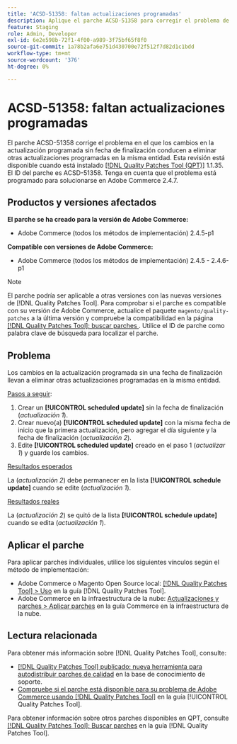 ```yaml
---
title: 'ACSD-51358: faltan actualizaciones programadas'
description: Aplique el parche ACSD-51358 para corregir el problema de Adobe Commerce en el que los cambios en la actualización programada sin una fecha de finalización llevan a eliminar otras actualizaciones programadas en la misma entidad.
feature: Staging
role: Admin, Developer
exl-id: 6e2e598b-72f1-4f00-a989-3f75bf65f8f0
source-git-commit: 1a78b2afa6e751d430700e72f512f7d82d1c1bdd
workflow-type: tm+mt
source-wordcount: '376'
ht-degree: 0%

---
```


# ACSD-51358: faltan actualizaciones programadas

El parche ACSD-51358 corrige el problema en el que los cambios en la actualización programada sin fecha de finalización conducen a eliminar otras actualizaciones programadas en la misma entidad. Esta revisión está disponible cuando está instalado [[!DNL Quality Patches Tool (QPT)]](https://experienceleague.adobe.com/en/docs/commerce-knowledge-base/kb/announcements/commerce-announcements/magento-quality-patches-released-new-tool-to-self-serve-quality-patches) 1.1.35. El ID del parche es ACSD-51358. Tenga en cuenta que el problema está programado para solucionarse en Adobe Commerce 2.4.7.

## Productos y versiones afectados

**El parche se ha creado para la versión de Adobe Commerce:**

* Adobe Commerce (todos los métodos de implementación) 2.4.5-p1

**Compatible con versiones de Adobe Commerce:**

* Adobe Commerce (todos los métodos de implementación) 2.4.5 - 2.4.6-p1

>[!NOTE]
>
>El parche podría ser aplicable a otras versiones con las nuevas versiones de [!DNL Quality Patches Tool]. Para comprobar si el parche es compatible con su versión de Adobe Commerce, actualice el paquete `magento/quality-patches` a la última versión y compruebe la compatibilidad en la página [[!DNL Quality Patches Tool]: buscar parches ](https://experienceleague.adobe.com/tools/commerce-quality-patches/index.html). Utilice el ID de parche como palabra clave de búsqueda para localizar el parche.

## Problema

Los cambios en la actualización programada sin una fecha de finalización llevan a eliminar otras actualizaciones programadas en la misma entidad.

<u>Pasos a seguir</u>:

1. Crear un **[!UICONTROL scheduled update]** sin la fecha de finalización (*actualización 1*).
1. Crear nuevo(a) **[!UICONTROL scheduled update]** con la misma fecha de inicio que la primera actualización, pero agregar el día siguiente y la fecha de finalización (*actualización 2*).
1. Edite **[!UICONTROL scheduled update]** creado en el paso 1 (*actualizar 1*) y guarde los cambios.

<u>Resultados esperados</u>

La (*actualización 2*) debe permanecer en la lista **[!UICONTROL schedule update]** cuando se edite (*actualización 1*).

<u>Resultados reales</u>

La (*actualización 2*) se quitó de la lista **[!UICONTROL schedule update]** cuando se edita (*actualización 1*).

## Aplicar el parche

Para aplicar parches individuales, utilice los siguientes vínculos según el método de implementación:

* Adobe Commerce o Magento Open Source local: [[!DNL Quality Patches Tool] > Uso](/help/tools/quality-patches-tool/usage.md) en la guía [!DNL Quality Patches Tool].
* Adobe Commerce en la infraestructura de la nube: [Actualizaciones y parches > Aplicar parches](https://experienceleague.adobe.com/docs/commerce-cloud-service/user-guide/develop/upgrade/apply-patches.html) en la guía Commerce en la infraestructura de la nube.

## Lectura relacionada

Para obtener más información sobre [!DNL Quality Patches Tool], consulte:

* [[!DNL Quality Patches Tool] publicado: nueva herramienta para autodistribuir parches de calidad](https://experienceleague.adobe.com/en/docs/commerce-knowledge-base/kb/announcements/commerce-announcements/magento-quality-patches-released-new-tool-to-self-serve-quality-patches) en la base de conocimiento de soporte.
* [Compruebe si el parche está disponible para su problema de Adobe Commerce usando [!DNL Quality Patches Tool]](/help/tools/quality-patches-tool/patches-available-in-qpt/check-patch-for-magento-issue-with-magento-quality-patches.md) en la guía [!UICONTROL Quality Patches Tool].


Para obtener información sobre otros parches disponibles en QPT, consulte [[!DNL Quality Patches Tool]: Buscar parches](<https://experienceleague.adobe.com/tools/commerce-quality-patches/index.html>) en la guía [!DNL Quality Patches Tool].
